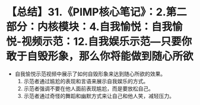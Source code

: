 # 【总结】31.《PIMP核心笔记》：2.第二部分：内核模块：4.自我愉悦：自我愉悦-视频示范：12.自我娱乐示范—只要你敢于自毁形象，那么你将能做到随心所欲

-   自我愉悦示范视频中展示了如何自毁形象来达到随心所欲的效果。
    1.  示范者通过尴尬的表现和言语来展示自我娱乐的方式。
    2.  示范者强调不要在他人面前表现尴尬，而是要放松自己。
    3.  示范者通过奇怪的舞蹈和幽默方式来让自己和他人笑，减轻压力。